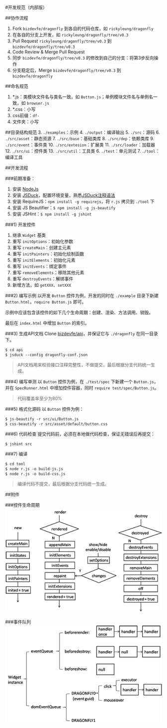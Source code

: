 #开发规范（内部版）

##协作流程
1. Fork `bizdevfe/dragonfly` 到各自的代码仓库，如 `rickyleung/dragonfly`
2. 在各自的分支上开发，如 `rickyleung/dragonfly/tree/v0.3`
3. Pull Request `rickyleung/dragonfly/tree/v0.3` 到 `bizdevfe/dragonfly/tree/v0.3`
4. Code Review & Merge Pull Request
5. 同步 `bizdevfe/dragonfly/tree/v0.3` 的修改到自己的分支：将第3步反向操作
6. 分支稳定后，Merge `bizdevfe/dragonfly/tree/v0.3` 到 `bizdevfe/dragonfly`

##命名规范
1. *.js：类模块文件名与类名一致，如 `Button.js`；单例模块文件名与单例名一致，如 `browser.js`
3. *.css：小写
4. css前缀：`df-`
3. 文件夹：小写

##目录结构规范
3. `./examples`：示例
4. `./output`：编译输出
5. `./src`：源码
6. `./src/asset`：静态资源
7. `./src/base`：基础类库
8. `./src/dep`：依赖类库
9. `./src/event`：事件类
10. `./src/extesion`：扩展类
11. `./src/loader`：加载器
12. `./src/ui`：控件类
13. `./src/util`：工具类
6. `./test`：单元测试
7. `./tool`：编译工具

##开发流程

###前期准备：

1. 安装 [NodeJs](http://nodejs.org/download/)
2. 安装 [JSDuck](https://github.com/senchalabs/jsduck/releases)，配置环境变量，熟悉[JSDuck注释语法](https://github.com/senchalabs/jsduck/wiki)
3. 安装 RequireJS：`npm install -g requirejs`，将 `r.js` 拷贝到 `./tool` 下
3. 安装 JS Beautifier：`$ npm install -g js-beautify`
4. 安装 JSHint：`$ npm install -g jshint`

###1) 开发控件

1. 继承 `Widget` 基类
3. 重写 `initOptions`：初始化参数
4. 重写 `createMain`：创建主元素
4. 重写 `initPainters`：初始化绘制函数
5. 重写 `initElements`：初始化元素
6. 重写 `initEvents`：绑定事件
7. 重写 `removeElements`：移除其他元素
8. 重写 `destroyEvents`：解绑事件
9. 新增方法，如 `getXXX`、`setXXX`

###2) 编写示例
以开发 `Button` 控件为例，开发的同时在 `./example` 目录下新建 `Button.html`，`require Button.js` 即可。

示例中应该包含该控件的如下几个生命周期：创建、渲染、方法调用、销毁。

最后在 `index.html` 中增加 `Button` 的索引。

###3) 生成API文档
Clone [bizdevfe/api](https://github.com/bizdevfe/api/tree/gh-pages)，并保证它与 `./dragonfly` 在同一目录下。

    $ cd api
    $ jsduck --config dragonfly-conf.json

> API文档用来校验接口注释完整性，不做提交，最后根据分支代码统一生成。

###4) 编写单测
以 `Button` 控件为例，在 `./test/spec` 下新建一个 `Button.js`，并在 `SpecRunner.html` 中增加控件容器，同时 `require test/spec/Button.js`。

> 代码覆盖率至少为80%

###5) 格式化源码
以 `Button` 控件为例：

    $ js-beautify -r src/ui/Button.js
    $ css-beautify -r src/asset/default/button.css

###6) 代码检查
提交代码前，必须在本地做代码检查，保证无错误后再提交：

    $ jshint src

###7) 编译

    $ cd tool
    $ node r.js -o build-js.js
    $ node r.js -o build-css.js

> 编译代码不提交，最后根据分支代码统一生成。

##附件

###控件生命周期
<img src="examples/asset/img/life.png" />

###事件队列
<img src="examples/asset/img/event.png" />